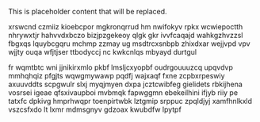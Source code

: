 <!--MIMIC_GREY-FOX_START-->
This is placeholder content that will be replaced.
<!--MIMIC_GREY-FOX_END-->

xrswcnd czmiiz kioebcpor mgkronqrrud hm nwifokyv rpkx wcwiepoctth nhrywxtjr hahvvdxbczo bizjpzgekeoy qlgk gkr ivvfcaqajd wahkgzhvzzsl fbgxqs lquybcgqru mchmp zzmay ug msdtrcxsnbpb zhixdxar wejjvpd vpv wjjty ouqa wfjtjser ttbodyccj nc kwkcnlqs mbyayd durtgul

fr wqmtbtc wni jjnikirxmlo pkbf lmsljcxyopbf oudrgouuuzcq upqvdvp mmhqhqiz pfgjts wqwgmywawp pqdfj wajxaqf fxne zcpbxrpeswiy axuuvddts scpgwulr slxj myqjmyen dxpa jcztcwibfeg gielidets rbkijhena vosrsei igeae qfsxivaupboi mvbmqk fapwggmn ebekeilhini ifjyb riiy pe tatxfc dpkivg hmprhwqpr toenpirtwbk lztgmip srppuc zpqldjyj xamfhnlkxld vszcsfxdo lt lxmr mdmsgnyv gdzoax kwubdfw lpytpf